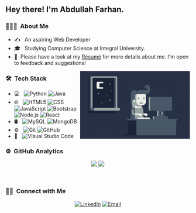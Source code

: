 

<h2> Hey there! I'm Abdullah Farhan.</h2>

<h3> 👨🏻‍💻 &nbsp;About Me </h3>

- ✍️ &nbsp; An aspiring Web Developer
- 🎓 &nbsp; Studying Computer Science  at Integral University.
 - 📄 &nbsp;Please have a look at my [Résumé](https://drive.google.com/file/d/1dgfCjKse_bHGd86zgD3hSUtfdWFkECeI/view?usp=sharing) for more details about me. I'm open to feedback and suggestions!


<img alt="Night Coding" src="https://raw.githubusercontent.com/AVS1508/AVS1508/master/assets/Night-Coding.gif" align="right"/>

<h3> 🛠 &nbsp;Tech Stack</h3>

- 💻 &nbsp;
  ![Python](https://img.shields.io/badge/-Python-333333?style=flat&logo=python)
  ![Java](https://img.shields.io/badge/-Java-333333?style=flat&logo=Java&logoColor=007396)
- 🌐 &nbsp;
  ![HTML5](https://img.shields.io/badge/-HTML5-333333?style=flat&logo=HTML5)
  ![CSS](https://img.shields.io/badge/-CSS-333333?style=flat&logo=CSS3&logoColor=1572B6)
  ![JavaScript](https://img.shields.io/badge/-JavaScript-333333?style=flat&logo=javascript)
  ![Bootstrap](https://img.shields.io/badge/-Bootstrap-333333?style=flat&logo=bootstrap&logoColor=563D7C)
  ![Node.js](https://img.shields.io/badge/-Node.js-333333?style=flat&logo=node.js)
  ![React](https://img.shields.io/badge/-React-333333?style=flat&logo=react)
- 🛢 &nbsp;
  ![MySQL](https://img.shields.io/badge/-MySQL-333333?style=flat&logo=mysql)
  ![MongoDB](https://img.shields.io/badge/-MongoDB-333333?style=flat&logo=mongodb)
- ⚙️ &nbsp;
  ![Git](https://img.shields.io/badge/-Git-333333?style=flat&logo=git)
  ![GitHub](https://img.shields.io/badge/-GitHub-333333?style=flat&logo=github)
- 🔧 &nbsp;
  ![Visual Studio Code](https://img.shields.io/badge/-Visual%20Studio%20Code-333333?style=flat&logo=visual-studio-code&logoColor=007ACC)


### ⚙️ &nbsp;GitHub Analytics

<p align="center">
<a href="https://github.com/aezakmi007">
  <img height="180em" src="https://github-readme-stats.vercel.app/api?username=aezakmi007&theme=algolia&include_all_commits=true&count_private=true" />
  <img height="180em" src="https://github-readme-stats.vercel.app/api/top-langs/?username=aezakmi007&theme=algolia&layout=compact" />
</a>
</p>

<br/>

<h3> 🤝🏻 &nbsp;Connect with Me </h3>

<p align="center">
<a href="https://www.linkedin.com/in/abdullah-farhan-safwi-b63805204/"><img alt="LinkedIn" src="https://img.shields.io/badge/LinkedIn-Abdullah%20Farhan-blue?style=flat-square&logo=linkedin"></a>
<a href="mailto:abdullahfarhan910@gmail.com"><img alt="Email" src="https://img.shields.io/badge/Email-abdullahfarhan910@gmail.com-blue?style=flat-square&logo=gmail"></a>
</p>

